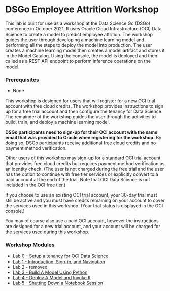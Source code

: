# DSGo Employee Attrition Workshop

This lab is built for use as a workshop at the Data Science Go (DSGo) conference in October 2021. It uses Oracle Cloud Infrastructure (OCI) Data Science to create a model to predict employee attrition. The workshop guides the user through developing a machine learning model and performing all the steps to deploy the model into production. The user creates a machine learning model then creates a model artifact and stores it in the Model Catalog. Using the console, the model is deployed and then called as a REST API endpoint to perform inference operations on the model.

### Prerequisites
  - None

This workshop is designed for users that will register for a new OCI trial account with free cloud credits.  The workshop provides instructions to sign up for a free trial account and then configure the tenancy for Data Science. The remainder of the workshop guides the user through the activities to build, train, and deploy a machine learning model.

**DSGo participants need to sign-up for their OCI account with the same email that was provided to Oracle when registering for the workshop.** By doing so, DSGo participants receive additional free cloud credits and no payment method verification.

Other users of this workshop may sign-up for a standard OCI trial account that provides free cloud credits but requires payment method verification as an identity check. (The user is not charged during the free trial and the user has the option to continue with free tier services or explicitly convert to a paid account at the end of the trial. Note that OCI Data Science is not included in the OCI free tier.)

If you choose to use an existing OCI trial account, your 30-day trial must still be active and you must have credits remaining on your account to cover the services used in this workshop. (Your trial status is displayed in the OCI console.)

You may of course also use a paid OCI account, however the instructions are designed for a new trial account, and your account will be charged for the services used during this workshop.

### Workshop Modules
  - [Lab 0 - Setup a tenancy for OCI Data Science](procedures/odsc-0-tenancy-setup-stack.md)
  - [Lab 1 - Introduction, Sign-in, and Navigation](procedures/odsc-1-intro.md)
  - Lab 2 - removed
  - [Lab 3 - Build A Model Using Python](procedures/odsc-3-python-model.md)
  - [Lab 4 - Deploy A Model and Invoke It](procedures/odsc-4-deploy-model.md)
  - [Lab 5 - Shutting Down a Notebook Session](procedures/odsc-5-notebook-shutdown.md)
